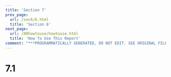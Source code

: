 ```yaml
---
title: 'Section 7'
prev_page:
  url: /sec6/6.html
  title: 'Section 6'
next_page:
  url: /08howtouse/howtouse.html
  title: 'How To Use This Report'
comment: "***PROGRAMMATICALLY GENERATED, DO NOT EDIT. SEE ORIGINAL FILES IN /content***"
---
```

# 7.1
